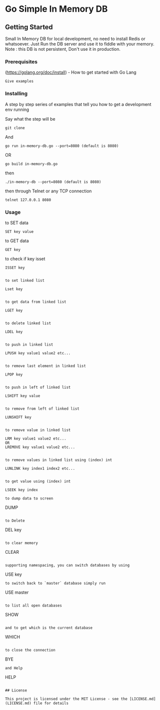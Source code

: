# Go Simple In Memory DB

## Getting Started

Small In Memory DB for local development, no need to install Redis or whatsoever.
Just Run the DB server and use it to fiddle with your memory.
Note : this DB is not persistent, Don't use it in production.

### Prerequisites

(https://golang.org/doc/install) - How to get started with Go Lang

```
Give examples
```

### Installing

A step by step series of examples that tell you how to get a development env running

Say what the step will be

```
git clone 
```

And 

```
go run in-memory-db.go --port=8080 (default is 8080)
```
OR
```
go build in-memory-db.go
```
then 
```
./in-memory-db --port=8080 (default is 8080)
```


then through Telnet or any TCP connection
```
telnet 127.0.0.1 8080
```


### Usage
to SET data 
```
SET key value
```

to GET data
```
GET key
```

to check if key isset
```
ISSET key


to set linked list

Lset key


to get data from linked list

LGET key


to delete linked list

LDEL key


to push in linked list

LPUSH key value1 value2 etc...


to remove last element in linked list 

LPOP key


to push in left of linked list 

LSHIFT key value


to remove from left of linked list 

LUNSHIFT key


to remove value in linked list 

LRM key value1 value2 etc...
OR
LREMOVE key value1 value2 etc...


to remove values in linked list using (index) int

LUNLINK key index1 index2 etc...


to get value using (index) int

LSEEK key index

to dump data to screen
```
DUMP
```

to Delete
```
DEL key
```

to clear memory
```
CLEAR
```

supporting namespacing, you can switch databases by using
```
USE key
```
to switch back to `master` database simply run
```
USE master
```

to list all open databases
```
SHOW 
```

and to get which is the current database
```
WHICH
``` 

to close the connection
```
BYE
```
and Help
```
HELP
```

## License

This project is licensed under the MIT License - see the [LICENSE.md](LICENSE.md) file for details
